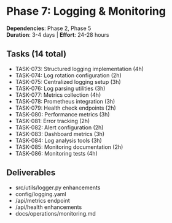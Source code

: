 # Phase 7: Logging & Monitoring

**Dependencies**: Phase 2, Phase 5  
**Duration**: 3-4 days | **Effort**: 24-28 hours

## Tasks (14 total)
- TASK-073: Structured logging implementation (4h)
- TASK-074: Log rotation configuration (2h)
- TASK-075: Centralized logging setup (3h)
- TASK-076: Log parsing utilities (3h)
- TASK-077: Metrics collection (4h)
- TASK-078: Prometheus integration (3h)
- TASK-079: Health check endpoints (2h)
- TASK-080: Performance metrics (3h)
- TASK-081: Error tracking (2h)
- TASK-082: Alert configuration (2h)
- TASK-083: Dashboard metrics (3h)
- TASK-084: Log analysis tools (3h)
- TASK-085: Monitoring documentation (2h)
- TASK-086: Monitoring tests (4h)

## Deliverables
- src/utils/logger.py enhancements
- config/logging.yaml
- /api/metrics endpoint
- /api/health enhancements
- docs/operations/monitoring.md
